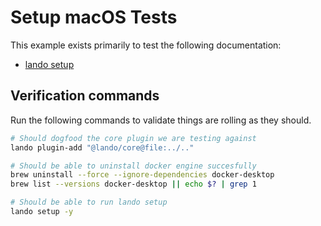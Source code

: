 Setup macOS Tests
=================

This example exists primarily to test the following documentation:

* [lando setup](https://docs.lando.dev/cli/setup.html)

Verification commands
---------------------

Run the following commands to validate things are rolling as they should.

```bash
# Should dogfood the core plugin we are testing against
lando plugin-add "@lando/core@file:../.."

# Should be able to uninstall docker engine succesfully
brew uninstall --force --ignore-dependencies docker-desktop
brew list --versions docker-desktop || echo $? | grep 1

# Should be able to run lando setup
lando setup -y
```
